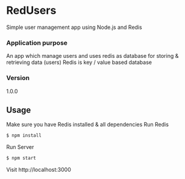 # RedUsers
Simple user management app using Node.js and Redis

### Application purpose
An app which manage users and uses redis as database for storing & retrieving data (users) 
Redis is key / value based database

### Version
1.0.0

## Usage
Make sure you have Redis installed & all dependencies
Run Redis

```sh
$ npm install
```
Run Server

```sh
$ npm start
```

Visit http://localhost:3000

